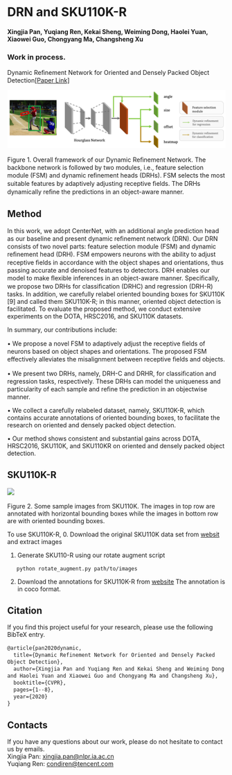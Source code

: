 
# DRN and SKU110K-R
#### Xingjia Pan, Yuqiang Ren, Kekai Sheng, Weiming Dong, Haolei Yuan, Xiaowei Guo, Chongyang Ma, Changsheng Xu

### Work in process.

 Dynamic Reﬁnement Network for Oriented and Densely Packed Object Detection[[Paper Link]](https://arxiv.org/abs/2005.09973)

<img src="images/drn.png" width="1000">

Figure 1. Overall framework of our Dynamic Reﬁnement Network. The backbone network is followed by two modules, i.e., feature selection module (FSM) and dynamic reﬁnement heads (DRHs). FSM selects the most suitable features by adaptively adjusting receptive ﬁelds. The DRHs dynamically reﬁne the predictions in an object-aware manner.

## Method
In this work, we adopt CenterNet, with an additional angle prediction head as our baseline and present dynamic reﬁnement network (DRN). Our DRN consists of two novel parts: feature selection module (FSM) and dynamic reﬁnement head (DRH). FSM empowers neurons with the ability to adjust receptive ﬁelds in accordance with the object shapes and orientations, thus passing accurate and denoised features to detectors. DRH enables our model to make ﬂexible inferences in an object-aware manner. Speciﬁcally, we propose two DRHs for classiﬁcation (DRHC) and regression (DRH-R) tasks. In addition, we carefully relabel oriented bounding boxes for SKU110K [9] and called them SKU110K-R; in this manner, oriented object detection is facilitated. To evaluate the proposed method, we conduct extensive experiments on the DOTA, HRSC2016, and SKU110K datasets.

In summary, our contributions include:

• We propose a novel FSM to adaptively adjust the receptive ﬁelds of neurons based on object shapes and orientations. The proposed FSM effectively alleviates the misalignment between receptive ﬁelds and objects.

• We present two DRHs, namely, DRH-C and DRHR, for classiﬁcation and regression tasks, respectively. These DRHs can model the uniqueness and particularity of each sample and reﬁne the prediction in an objectwise manner.

• We collect a carefully relabeled dataset, namely, SKU110K-R, which contains accurate annotations of oriented bounding boxes, to facilitate the research on oriented and densely packed object detection.

• Our method shows consistent and substantial gains across DOTA, HRSC2016, SKU110K, and SKU110KR on oriented and densely packed object detection.

## SKU110K-R
<img src="images/sku110k_r.png" width="1000">

Figure 2. Some sample images from SKU110K. The images in top row are annotated with horizontal bounding boxes while the images in bottom row are with oriented bounding boxes.

To use SKU110K-R,
0. Download the original SKU110K data set from [websit](https://github.com/eg4000/SKU110K_CVPR19) and extract images
1. Generate SKU110-R using our rotate augment script
```
   python rotate_augment.py path/to/images
```
2. Download the annotations for SKU110K-R from [website](https://drive.google.com/file/d/1_5JsVc_A5vWm-d-JXMJdX0Lx5FIlgAXJ/view?usp=sharing)
The annotation is in coco format.

## Citation

If you find this project useful for your research, please use the following BibTeX entry.
```
@article{pan2020dynamic,
  title={Dynamic Refinement Network for Oriented and Densely Packed Object Detection},
  author={Xingjia Pan and Yuqiang Ren and Kekai Sheng and Weiming Dong and Haolei Yuan and Xiaowei Guo and Chongyang Ma and Changsheng Xu},
  booktitle={CVPR},
  pages={1--8},
  year={2020}
}
```
## Contacts
If you have any questions about our work, please do not hesitate to contact us by emails.  
Xingjia Pan: xingjia.pan@nlpr.ia.ac.cn  
Yuqiang Ren: condiren@tencent.com
